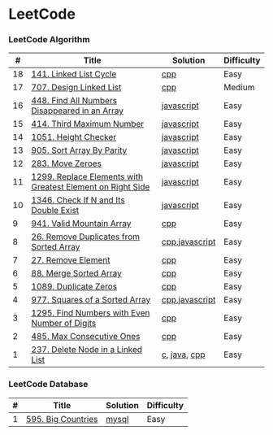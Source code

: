 
LeetCode
========

### LeetCode Algorithm
| # | Title | Solution | Difficulty |
|---| ----- | -------- | ---------- |
|18|[141. Linked List Cycle](https://leetcode.com/problems/linked-list-cycle/)|[cpp](./algorithms/cpp/linkedListCycle.cpp)|Easy|
|17|[707. Design Linked List](https://leetcode.com/problems/design-linked-list/)|[cpp](./algorithms/cpp/designLinkedList.cpp)|Medium|
|16|[448. Find All Numbers Disappeared in an Array](https://leetcode.com/problems/find-all-numbers-disappeared-in-an-array/)|[javascript](./algorithms/javascript/findAllNumbersDisappearedinAnArray.js)|Easy|
|15|[414. Third Maximum Number](https://leetcode.com/problems/third-maximum-number/)|[javascript](./algorithms/javascript/thirdMaximumNumber.js)|Easy|
|14|[1051. Height Checker](https://leetcode.com/problems/height-checker/)|[javascript](./algorithms/javascript/heightChecker.js)|Easy|
|13|[905. Sort Array By Parity](https://leetcode.com/problems/sort-array-by-parity/)|[javascript](./algorithms/javascript/sortArrayByParity.js)|Easy|
|12| [283. Move Zeroes](https://leetcode.com/problems/move-zeroes/) | [javascript](./algorithms/javascript/moveZeroes.js) | Easy |
|11|[1299. Replace Elements with Greatest Element on Right Side](https://leetcode.com/problems/replace-elements-with-greatest-element-on-right-side/)|[javascript](./algorithms/javascript/replaceElementsWithGreatestElementOnRightSide.js)|Easy|
|10|[1346. Check If N and Its Double Exist](https://leetcode.com/problems/check-if-n-and-its-double-exist/)|[javascript](./algorithms/javascript/checkIfNAndItsDoubleExist.js)|Easy|
|9|[941. Valid Mountain Array](https://leetcode.com/problems/valid-mountain-array/)|[cpp](./algorithms/cpp/validMountainArray.cpp)| Easy |
|8|[26. Remove Duplicates from Sorted Array](https://leetcode.com/problems/remove-duplicates-from-sorted-array/)| [cpp](./algorithms/cpp/removeDuplicatesFromSortedArray.cpp/),[javascript](./algorithms/javascript/removeDuplicatesFromSortedArray.js/) | Easy |
|7|[27. Remove Element](https://leetcode.com/problems/remove-element/)| [cpp](./algorithms/cpp/removeElement.cpp/) | Easy |
|6|[88. Merge Sorted Array](https://leetcode.com/problems/merge-sorted-array/)| [cpp](./algorithms/cpp/mergeSortedArray.cpp/) | Easy |
|5|[1089. Duplicate Zeros](https://leetcode.com/problems/duplicate-zeros/)| [cpp](./algorithms/cpp/duplicateZeros.cpp/) | Easy |
|4|[977. Squares of a Sorted Array](https://leetcode.com/problems/squares-of-a-sorted-array/)|[cpp](./algorithms/cpp/squaresOfASortedArray.cpp),[javascript](./algorithms/javascript/squaresOfASortedArray.js)|Easy|
|3|[1295. Find Numbers with Even Number of Digits](https://leetcode.com/problems/find-numbers-with-even-number-of-digits/)|[cpp](./algorithms/cpp/findNumbersWithEcenNumberOfDigits.cpp)|Easy|
|2|[485. Max Consecutive Ones](https://leetcode.com/problems/max-consecutive-ones/)|[cpp](./algorithms/cpp/maxConsecutiveOnes.cpp)|Easy|
|1|[237. Delete Node in a Linked List](https://leetcode.com/problems/delete-node-in-a-linked-list/)| [c](./algorithms/c/deleteNodeInALinkedList.c), [java](./algorithms/java/deleteNodeInALinkedList.java), [cpp](./algorithms/cpp/deleteNodeInALinkedList.cpp)|Easy|



### LeetCode Database


| # | Title | Solution | Difficulty |
|---| ----- | -------- | ---------- |
|1|[595. Big Countries](https://leetcode.com/problems/big-countries/)| [mysql](./database/mysql/BigCountries.sql)|Easy|
